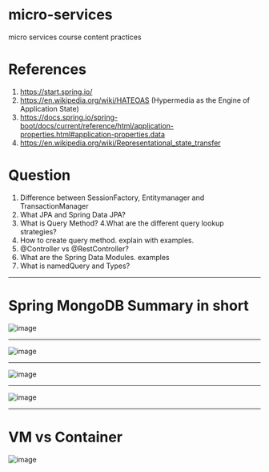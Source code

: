# micro-services
micro services course content practices

# References
1. https://start.spring.io/
2. https://en.wikipedia.org/wiki/HATEOAS (Hypermedia as the Engine of Application State)
3. https://docs.spring.io/spring-boot/docs/current/reference/html/application-properties.html#application-properties.data
4. https://en.wikipedia.org/wiki/Representational_state_transfer

# Question
1. Difference between SessionFactory, Entitymanager and TransactionManager
2. What JPA and Spring Data JPA?
3. What is Query Method?
4.What are the different query lookup strategies?
5. How to create query method. explain with examples.
6. @Controller vs @RestController?
7. What are the Spring Data Modules. examples
8. What is namedQuery and Types?

---
# Spring MongoDB Summary in short

![image](https://user-images.githubusercontent.com/9821180/133039113-7c9009e3-16cf-4560-8e05-5203c49c8e2b.png)

---
![image](https://user-images.githubusercontent.com/9821180/133055640-c7586a1e-b28f-441d-84ec-5c7cf9f5647d.png)

---
![image](https://user-images.githubusercontent.com/9821180/133056119-d4fa2b3a-89c3-4ba7-aecc-51f6b15b08fd.png)

---
![image](https://user-images.githubusercontent.com/9821180/133056602-1a9f0d0f-6524-4030-98ca-62ebffcdffb0.png)

---
# VM vs Container
![image](https://user-images.githubusercontent.com/9821180/133069909-160ec073-d87e-4934-8ce9-6995d3ebd08b.png)


